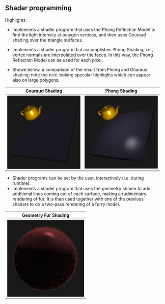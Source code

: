 ## Shader programming

Highlights:
- Implements a shader program that uses the Phong Reflection Model to find the light intensity at polygon vertices, and then uses Gouraud shading over the triangle surfaces.


- Implements a shader program that accomplishes Phong Shading, i.e., vertex normals are interpolated over the faces. In this way, the Phong Reflection Model can be used for each pixel. 
- Shown below, a comparison of the result from Phong and Gouraud shading; note the nice looking specular highlights which can appear also on large polygons.  

| Gouraud Shading | Phong Shading |
|---------------------|---------------------|
| <img src="assets/Gouraud.png" width="300"> | <img src="assets/Phong.png" width="300"> |
- Shader programs can be set by the user, interactively (i.e. during runtime).
- Implements a shader program that uses the geometry shader to add additional lines coming out of each surface, making a rudimentary rendering of fur. It is then used together with one of the previous shaders to do a two-pass rendering of a furry model.

| Geometry Fur Shading  |
|---------------------|
| <img src="assets/fur.png" width="250"> | <img src="assets/pers.png" width="400"> |

